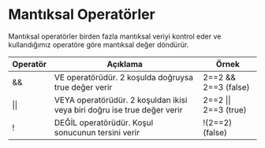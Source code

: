# Mantıksal Operatörler

Mantıksal operatörler birden fazla mantıksal veriyi kontrol eder ve kullandığımız operatöre göre mantıksal değer döndürür.

| Operatör | Açıklama                                                                 | Örnek                 |
| -------- | ------------------------------------------------------------------------ | --------------------- |
| &&       | VE operatörüdür. 2 koşulda doğruysa true değer verir                     | 2==2 && 2==3 (false)  |
| \|\|     | VEYA operatörüdür. 2 koşuldan ikisi veya biri doğru ise true değer verir | 2==2 \|\| 2==3 (true) |
| !        | DEĞİL operatörüdür. Koşul sonucunun tersini verir                        | !(2==2) (false)       |
